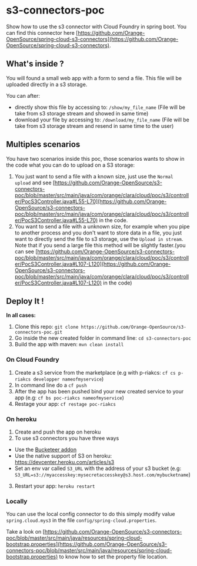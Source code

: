 s3-connectors-poc
===================

Show how to use the s3 connector with Cloud Foundry in spring boot. You can find this connector here [https://github.com/Orange-OpenSource/spring-cloud-s3-connectors](https://github.com/Orange-OpenSource/spring-cloud-s3-connectors).

What's inside ?
---------------

You will found a small web app with a form to send a file.
This file will be uploaded directly in a s3 storage. 

You can after:
 - directly show this file by accessing to: `/show/my_file_name` (File will be take from s3 storage stream and showed in same time)
 - download your file by accessing to:      `/download/my_file_name` (File will be take from s3 storage stream and resend in same time to the user)
 
Multiples scenarios
-------------------

You have two scenarios inside this poc, those scenarios wants to show in the code what you can do to upload on a S3 storage:

 1. You just want to send a file with a known size, just use the `Normal upload` and see [https://github.com/Orange-OpenSource/s3-connectors-poc/blob/master/src/main/java/com/orange/clara/cloud/poc/s3/controller/PocS3Controller.java#L55-L70](https://github.com/Orange-OpenSource/s3-connectors-poc/blob/master/src/main/java/com/orange/clara/cloud/poc/s3/controller/PocS3Controller.java#L55-L70) in the code.
 2. You want to send a file with a unknown size, for example when you pipe to another process and you don't want to store data in a file, you just want to directly send the file to s3 storage, use the `Upload in stream`. Note that if you send a large file this method will be slightly faster.(you can see [https://github.com/Orange-OpenSource/s3-connectors-poc/blob/master/src/main/java/com/orange/clara/cloud/poc/s3/controller/PocS3Controller.java#L107-L120](https://github.com/Orange-OpenSource/s3-connectors-poc/blob/master/src/main/java/com/orange/clara/cloud/poc/s3/controller/PocS3Controller.java#L107-L120) in the code)

Deploy It !
-----------

**In all cases:**

1. Clone this repo: `git clone https://github.com/Orange-OpenSource/s3-connectors-poc.git`
2. Go inside the new created folder in command line: `cd s3-connectors-poc`
3. Build the app with maven: `mvn clean install`

### On Cloud Foundry

1. Create a s3 service from the marketplace (e.g with p-riakcs: `cf cs p-riakcs developper nameofmyservice`)
2. In command line do a `cf push`
3. After the app has been pushed bind your new created service to your app (e.g: `cf bs poc-riakcs nameofmyservice`)
4. Restage your app: `cf restage poc-riakcs`

### On heroku

1. Create and push the app on heroku
2. To use s3 connectors you have three ways
 - Use the [Bucketeer addon](https://elements.heroku.com/addons/bucketeer)
 - Use the native support of S3 on heroku: https://devcenter.heroku.com/articles/s3
 - Set an env var called `S3_URL` with the address of your s3 bucket (e.g: `S3_URL=s3://myaccesskey:mysecretaccesskey@s3.host.com/mybucketname`)
3. Restart your app: `heroku restart`

### Locally

You can use the local config connector to do this simply modify value `spring.cloud.mys3` in the file `config/spring-cloud.properties`.

Take a look on [https://github.com/Orange-OpenSource/s3-connectors-poc/blob/master/src/main/java/resources/spring-cloud-bootstrap.properties](https://github.com/Orange-OpenSource/s3-connectors-poc/blob/master/src/main/java/resources/spring-cloud-bootstrap.properties) to know how to set the property file location.